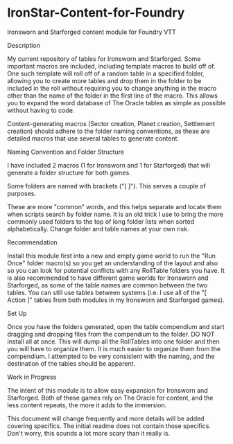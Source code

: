 # IronStar-Content-for-Foundry
Ironsworn and Starforged content module for Foundry VTT

Description

My current repository of tables for Ironsworn and Starforged. Some important macros are included, including template macros to build off of. One such template will roll off of a random table in a specified folder, allowing you to create more tables and drop them in the folder to be included in the roll without requiring you to change anything in the macro other than the name of the folder in the first line of the macro. This allows you to expand the word database of The Oracle tables as simple as possible without having to code.

Content-generating macros (Sector creation, Planet creation, Settlement creation) should adhere to the folder naming conventions, as these are detailed macros that use several tables to generate content.

Naming Convention and Folder Structure

I have included 2 macros (1 for Ironsworn and 1 for Starforged) that will generate a folder structure for both games.

Some folders are named with brackets ("[ ]"). This serves a couple of purposes.

These are more "common" words, and this helps separate and locate them when scripts search by folder name.
It is an old trick I use to bring the more commonly used folders to the top of long folder lists when sorted alphabetically.
Change folder and table names at your own risk.

Recommendation

Install this module first into a new and empty game world to run the "Run Once" folder macro(s) so you get an understanding of the layout and also so you can look for potential conflicts with any RollTable folders you have. It is also recommended to have different game worlds for Ironsworn and Starforged, as some of the table names are common between the two tables. You can still use tables between systems (i.e. I use all of the "[ Action ]" tables from both modules in my Ironsworn and Starforged games).

Set Up

Once you have the folders generated, open the table compendium and start dragging and dropping files from the compendium to the folder. DO NOT install all at once. This will dump all the RollTables into one folder and then you will have to organize them. It is much easier to organize them from the compendium. I attempted to be very consistent with the naming, and the destination of the tables should be apparent.

Work in Progress

The intent of this module is to allow easy expansion for Ironsworn and Starforged. Both of these games rely on The Oracle for content, and the less content repeats, the more it adds to the immersion.

This document will change frequently and more details will be added covering specifics. The initial readme does not contain those specifics. Don't worry, this sounds a lot more scary than it really is.
